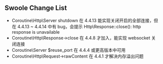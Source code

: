 ## Swoole Change List

- Coroutine\Http\Server shutdown 在 4.4.13 能实现关闭开启的全部连接，但在 4.4.13 ~ 4.4.14 中有 bug，会提示 Http\Response::close(): http response is unavailable
- Coroutine\Http\Response->close 在 4.4.8 才加入，能实现 websocket 关闭连接 
- Coroutine\Server $reuse_port 在 4.4.4 或更高版本中可用
- Coroutine\Http\Request->rawContent 在 4.4.1 才解决内存溢出问题

